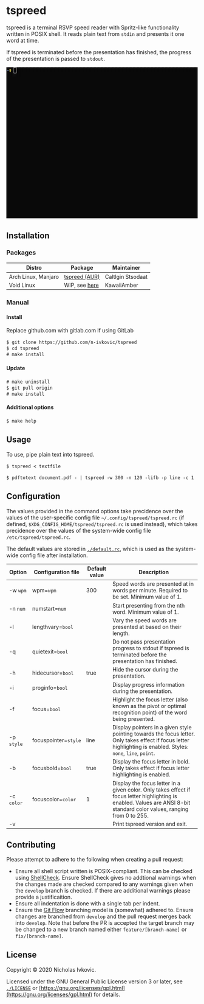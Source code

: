 # tspreed

tspreed is a terminal RSVP speed reader with Spritz-like functionality written in POSIX shell. It reads plain text from `stdin` and presents it one word at time.

If tspreed is terminated before the presentation has finished, the progress of the presentation is passed to `stdout`.

![tspreed demo gif](.img/tspreed.gif)

## Installation

### Packages

| Distro | Package | Maintainer |
| ---    | ---     | ---        |
| Arch Linux, Manjaro | [tspreed (AUR)](https://aur.archlinux.org/packages/tspreed/) | Caltlgin Stsodaat |
| Void Linux          | WIP, see [here](https://github.com/void-linux/void-packages/pull/27113) | KawaiiAmber |

### Manual

#### Install

Replace github.com with gitlab.com if using GitLab
```
$ git clone https://github.com/n-ivkovic/tspreed
$ cd tspreed
# make install
```

#### Update

```
# make uninstall
$ git pull origin
# make install
```

#### Additional options

```
$ make help
```

## Usage

To use, pipe plain text into tspreed.

```
$ tspreed < textfile
```
```	
$ pdftotext document.pdf - | tspreed -w 300 -n 120 -lifb -p line -c 1
```

## Configuration

The values provided in the command options take precidence over the values of the user-specific config file `~/.config/tspreed/tspreed.rc` (if defined, `$XDG_CONFIG_HOME/tspreed/tspreed.rc` is used instead), which takes precidence over the values of the system-wide config file `/etc/tspreed/tspreed.rc`.

The default values are stored in [`./default.rc`](./default.rc), which is used as the system-wide config file after installation.

| Option     | Configuration file   | Default value | Description |
| ---        | ---                  | ---           | ---         |
| -w `wpm`   | wpm=`wpm`            | 300           | Speed words are presented at in words per minute. Required to be set. Minimum value of 1. |
| -n `num`   | numstart=`num`       |               | Start presenting from the nth word. Minimum value of 1. |
| -l         | lengthvary=`bool`    |               | Vary the speed words are presented at based on their length. |
| -q         | quietexit=`bool`     |               | Do not pass presentation progress to stdout if tspreed is terminated before the presentation has finished. |
| -h         | hidecursor=`bool`    | true          | Hide the cursor during the presentation. |
| -i         | proginfo=`bool`      |               | Display progress information during the presentation. |
| -f         | focus=`bool`         |               | Highlight the focus letter (also known as the pivot or optimal recognition point) of the word being presented. |
| -p `style` | focuspointer=`style` | line          | Display pointers in a given style pointing towards the focus letter. Only takes effect if focus letter highlighting is enabled. Styles: `none`, `line`, `point`. |
| -b         | focusbold=`bool`     | true          | Display the focus letter in bold. Only takes effect if focus letter highlighting is enabled. |
| -c `color` | focuscolor=`color`   | 1             | Display the focus letter in a given color. Only takes effect if focus letter highlighting is enabled. Values are ANSI 8-bit standard color values, ranging from 0 to 255. |
| -v         |                      |               | Print tspreed version and exit. |

## Contributing

Please attempt to adhere to the following when creating a pull request:

* Ensure all shell script written is POSIX-compliant. This can be checked using [ShellCheck](https://www.shellcheck.net/). Ensure ShellCheck gives no addtional warnings when the changes made are checked compared to any warnings given when the `develop` branch is checked. If there are additional warnings please provide a justificaition.
* Ensure all indentation is done with a single tab per indent.
* Ensure the [Git Flow](https://nvie.com/posts/a-successful-git-branching-model/) branching model is (somewhat) adhered to. Ensure changes are branched from `develop` and the pull request merges back into `develop`. Note that before the PR is accepted the target branch may be changed to a new branch named either `feature/[branch-name]` or `fix/[branch-name]`.

## License

Copyright © 2020 Nicholas Ivkovic.

Licensed under the GNU General Public License version 3 or later, see [`./LICENSE`](./LICENSE) or [https://gnu.org/licenses/gpl.html](https://gnu.org/licenses/gpl.html) for details.
